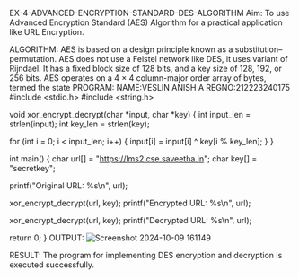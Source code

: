 EX-4-ADVANCED-ENCRYPTION-STANDARD-DES-ALGORITHM
Aim:
To use Advanced Encryption Standard (AES) Algorithm for a practical application like URL Encryption.

ALGORITHM:
AES is based on a design principle known as a substitution–permutation.
AES does not use a Feistel network like DES, it uses variant of Rijndael.
It has a fixed block size of 128 bits, and a key size of 128, 192, or 256 bits.
AES operates on a 4 × 4 column-major order array of bytes, termed the state
PROGRAM:
NAME:VESLIN ANISH A
REGNO:212223240175
#include <stdio.h>
#include <string.h>


  void xor_encrypt_decrypt(char *input, char *key) {
int input_len = strlen(input);
int key_len = strlen(key);

for (int i = 0; i < input_len; i++) {
    input[i] = input[i] ^ key[i % key_len]; 
}
}

int main() {
char url[] = "https://lms2.cse.saveetha.in";
char key[] = "secretkey"; 

printf("Original URL: %s\n", url);

xor_encrypt_decrypt(url, key);
printf("Encrypted URL: %s\n", url);

xor_encrypt_decrypt(url, key);
printf("Decrypted URL: %s\n", url);

return 0;
}
OUTPUT:
![Screenshot 2024-10-09 161149](https://github.com/user-attachments/assets/e27aee71-fc6e-4b27-ada1-fb05f3ee3941)

RESULT:
The program for implementing DES encryption and decryption is executed successfully.
